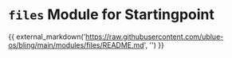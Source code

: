 # `files` Module for Startingpoint

{{ external_markdown('https://raw.githubusercontent.com/ublue-os/bling/main/modules/files/README.md', '') }}
